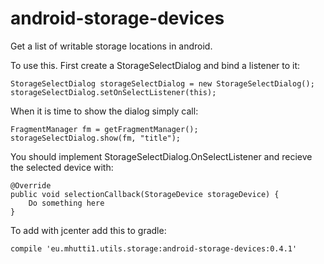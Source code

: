 # android-storage-devices
Get a list of writable storage locations in android.

To use this. First create a StorageSelectDialog and bind a listener to it:

```
StorageSelectDialog storageSelectDialog = new StorageSelectDialog();
storageSelectDialog.setOnSelectListener(this);
```

When it is time to show the dialog simply call:
```
FragmentManager fm = getFragmentManager();
storageSelectDialog.show(fm, "title");
```

You should implement StorageSelectDialog.OnSelectListener and recieve the selected device with:

```
@Override
public void selectionCallback(StorageDevice storageDevice) {
	Do something here
}

```

To add with jcenter add this to gradle:

```
compile 'eu.mhutti1.utils.storage:android-storage-devices:0.4.1'
```